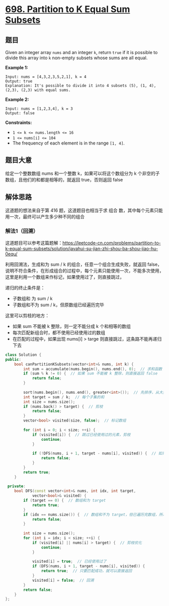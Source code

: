 # [698. Partition to K Equal Sum Subsets](https://leetcode.com/problems/partition-to-k-equal-sum-subsets/)

## 题目

Given an integer array `nums` and an integer `k`, return `true` if it is possible to divide this array into `k` non-empty subsets whose sums are all equal.

 

**Example 1:**

```
Input: nums = [4,3,2,3,5,2,1], k = 4
Output: true
Explanation: It's possible to divide it into 4 subsets (5), (1, 4), (2,3), (2,3) with equal sums.
```

**Example 2:**

```
Input: nums = [1,2,3,4], k = 3
Output: false
```

 

**Constraints:**

- `1 <= k <= nums.length <= 16`
- `1 <= nums[i] <= 104`
- The frequency of each element is in the range `[1, 4]`.

## 题目大意

给定一个整数数组 nums 和一个整数 k，如果可以将这个数组分为 k 个非空的子数组，且他们的和都是相等的，就返回 true，否则返回 false

## 解体思路

这道题的想法来自于第 416 题，这道题目也相当于求 组合 数，其中每个元素只能用一次，最终可以产生多少种不同的组合

### 解法1（回溯）

这道题目可以参考这篇题解：https://leetcode-cn.com/problems/partition-to-k-equal-sum-subsets/solution/javahui-su-jian-zhi-shou-ba-shou-jiao-hu-0equ/

利用回溯法，生成和为 sum / k 的组合，任意一个组合生成失败，就返回  false，说明不符合条件，在形成组合的过程中，每个元素只能使用一次，不能多次使用，这里是利用一个数组来作标记，如果使用过了，则直接跳过，

递归的终止条件是：

* 子数组和 为 sum / k
* 子数组和不为 sum / k，但原数组已经遍历完毕

这里可以剪枝的地方：

* 如果 sum 不能被 k 整除，则一定不能分成 k 个和相等的数组
* 每次匹配新组合时，都不使用已经使用过的数组
* 在匹配的过程中，如果出现 nums[i] > targe 则直接跳过，这条路不能再递归下去

`````c++
class Solution {
public:
    bool canPartitionKSubsets(vector<int>& nums, int k) {
        int sum = accumulate(nums.begin(), nums.end(), 0);  // 求和函数
        if (sum % k != 0) {  // 如果 sum 不能被 k 整除，则直接返回 false
            return false;
        }
        
        sort(nums.begin(), nums.end(), greater<int>());  // 先排序，从大到小选，尽可能现匹配大的，不然可能放不下
        int target = sum / k;  // 每个子集的和
        int size = nums.size();
        if (nums.back() > target) {  // 剪枝
            return false;
        } 
        vector<bool> visited(size, false);  // 标记数组
        
        for (int i = 0; i < size; ++i) {
            if (visited[i]) {  // 跳过已经使用过的元素，剪枝
                continue;
            }
            
            if (!DFS(nums, i + 1, target - nums[i], visited)) {  // 如果任意一个数不能形成一个组合，直接返回  false
                return false;
            }
        }
        return true;
    }
    
 private:
    bool DFS(const vector<int>& nums, int idx, int target,
            vector<bool>& visited) {
        if (target == 0) {  // 数组和为 target
            return true;
        }
        if (idx == nums.size()) {  // 数组和不为 target，但已遍历完数组，所以这一组不可能凑成 target，返回  false
            return false;
        }
        
        int size = nums.size();
        for (int i = idx; i < size; ++i) {
            if (visited[i] || nums[i] > target) {  // 剪枝优化
                continue;
            }
            
            visited[i] = true;  // 已经使用过了
            if (DFS(nums, i + 1, target - nums[i], visited)) {
                return true;  // 只要匹配成功，就可以直接返回
            }
            visited[i] = false;  // 回溯
        }
        return false;
    }
};
`````

